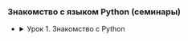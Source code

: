 ### Знакомство с языком Python (семинары)

- <details><summary>Урок 1. Знакомство с Python</summary>

	Напишите программу, которая:
	- [Работа во время семинара](https://github.com/crasher307/python/tree/master/lesson1/work)
		- [pr1](https://github.com/crasher307/python/blob/master/lesson1/work/pr1.py) - принимает на вход два числа и проверяет, является ли одно число квадратом другого.
		- [pr2](https://github.com/crasher307/python/blob/master/lesson1/work/pr2.py) - на вход принимает 5 чисел и находит максимальное из них.
		- [pr3](https://github.com/crasher307/python/blob/master/lesson1/work/pr3.py) - будет на вход принимать число N и выводить числа от -N до N.
		- [pr4](https://github.com/crasher307/python/blob/master/lesson1/work/pr4.py) - будет принимать на вход дробь и показывать первую цифру дробной части числа.
		- [pr5](https://github.com/crasher307/python/blob/master/lesson1/work/pr5.py) - принимает на вход число и проверяет, кратно ли оно 5 и 10 или 15, но не 30.
	- [Домашнее задание](https://github.com/crasher307/python/tree/master/lesson1/homework)
		- [pr1](https://github.com/crasher307/python/blob/master/lesson1/homework/pr1.py) - принимает на вход цифру, обозначающую день недели, и проверяет, является ли этот день выходным.
		- [pr2](https://github.com/crasher307/python/blob/master/lesson1/homework/pr2.py) - проверяет истинность утверждения ¬(X ⋁ Y ⋁ Z) = ¬X ⋀ ¬Y ⋀ ¬Z (расшифровка этого выражения not (X or Y or Z = not X and not Y and not Z) для всех значений предикат.
		- [pr3](https://github.com/crasher307/python/blob/master/lesson1/homework/pr3.py) - принимает на вход координаты точки (X и Y), причём X ≠ 0 и Y ≠ 0 и выдаёт номер четверти плоскости, в которой находится эта точка.
		- [pr4](https://github.com/crasher307/python/blob/master/lesson1/homework/pr4.py) - по заданному номеру четверти, показывает диапазон возможных координат точек в этой четверти (x и y).
		- [pr5](https://github.com/crasher307/python/blob/master/lesson1/homework/pr5.py) - принимает на вход координаты двух точек и находит расстояние между ними в 2D пространстве.
	</details>